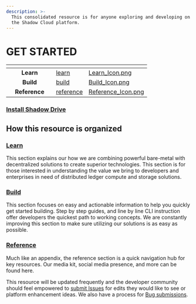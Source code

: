 ```yaml
---
description: >-
  This consolidated resource is for anyone exploring and developing on top of
  the Shadow Cloud platform.
---
```


# GET STARTED

<table data-view="cards"><thead><tr><th></th><th align="center"></th><th></th><th data-hidden data-card-target data-type="content-ref"></th><th data-hidden data-card-cover data-type="files"></th></tr></thead><tbody><tr><td></td><td align="center"><strong>Learn</strong></td><td></td><td><a href="learn/">learn</a></td><td><a href=".gitbook/assets/Learn_Icon.png">Learn_Icon.png</a></td></tr><tr><td></td><td align="center"><strong>Build</strong></td><td></td><td><a href="build/">build</a></td><td><a href=".gitbook/assets/Build_Icon.png">Build_Icon.png</a></td></tr><tr><td></td><td align="center"><strong>Reference</strong></td><td></td><td><a href="reference/">reference</a></td><td><a href=".gitbook/assets/Reference_Icon.png">Reference_Icon.png</a></td></tr></tbody></table>

### [Install Shadow Drive](build/)

## How this resource is organized

### [**Learn**](learn/)

This section explains our how we are combining powerful bare-metal with decentralized solutions to create superior technologies. This section is for those interested in understanding the value we bring to developers and enterprises in need of distributed ledger compute and storage solutions.

### [**Build**](build/)

This section focuses on easy and actionable information to help you quickly get started building. Step by step guides, and line by line CLI instruction offer developers the quickest path to working concepts. We are constantly improving this section to make sure utilizing our solutions is as easy as possible.

### [**Reference**](reference/)

Much like an appendix, the reference section is a quick navigation hub for key resources. Our media kit, social media presence, and more can be found here.

This resource will be updated frequently and the developer community should feel empowered to [submit Issues](https://github.com/GenesysGo/shadow-drive/issues) for edits they would like to see or platform enhancement ideas. We also have a process for [Bug submissions](https://github.com/GenesysGo/shdw-drive-bug-reports).

